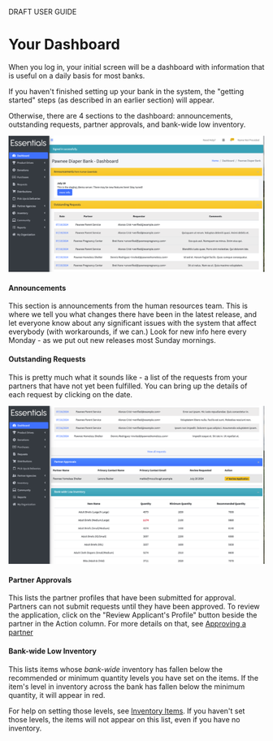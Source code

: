 DRAFT USER GUIDE
# Your Dashboard
When you log in, your initial screen will be a dashboard with information that is useful on a daily basis for most banks.

If you haven't finished setting up your bank in the system,  the "getting started" steps (as described in an earlier section) will appear.

Otherwise, there are 4 sections to the dashboard: announcements, outstanding requests, partner approvals, and bank-wide low inventory. 

![top of dashboard page](images/essentials/dashboard/essentials_dashboard_1.png)

#### Announcements
This section is announcements from the human resources team.  This is where we tell you what changes there have been in the latest release, and let everyone know about any significant issues with the system that affect everybody (with workarounds, if we can.)
Look for new info here every Monday - as we put out new releases most Sunday mornings.

#### Outstanding Requests
This is pretty much what it sounds like - a list of the requests from your partners that have not yet been fulfilled.  You can bring up the details of each request by clicking on the date.


![bottom of dashboard page](images/essentials/dashboard/essentials_dashboard_2.png)

#### Partner Approvals
This lists the partner profiles that have been submitted for approval.  Partners can not submit requests until they have been approved.  To review the application, click on the "Review Applicant's Profile" button beside the partner in the Action column.  For more details on that, see [Approving a partner](pm_approving_a_partner.md)

#### Bank-wide Low Inventory
This lists items whose *bank-wide* inventory has fallen below the recommended or minimum quantity levels you have set on the items. If the item's level in inventory across the bank has fallen below the minimum quantity, it will appear in red.

For help on setting those levels, see [Inventory Items](inventory_items.md).  If you haven't set those levels, the items will not appear on this list, even if you have no inventory.

